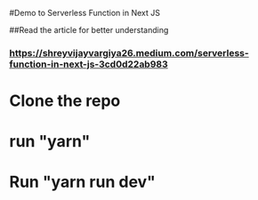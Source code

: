 #Demo to Serverless Function in Next JS

##Read the article for better understanding
### https://shreyvijayvargiya26.medium.com/serverless-function-in-next-js-3cd0d22ab983

# Clone the repo
# run "yarn"
# Run "yarn run dev" 

